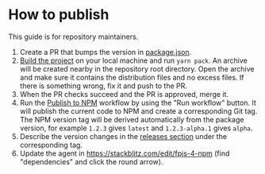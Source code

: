 # How to publish

This guide is for repository maintainers.

1. Create a PR that bumps the version in [package.json](../package.json).
2. [Build the project](../contributing.md#how-to-build) on your local machine and run `yarn pack`.
    An archive will be created nearby in the repository root directory.
    Open the archive and make sure it contains the distribution files and no excess files.
    If there is something wrong, fix it and push to the PR.
3. When the PR checks succeed and the PR is approved, merge it.
4. Run the [Publish to NPM](https://github.com/fingerprintjs/fingerprintjs/actions/workflows/npm_publish.yml) workflow by using the "Run workflow" button.
    It will publish the current code to NPM and create a corresponding Git tag.
    The NPM version tag will be derived automatically from the package version, for example `1.2.3` gives `latest` and `1.2.3-alpha.1` gives `alpha`.
5. Describe the version changes in the [releases section](https://github.com/fingerprintjs/fingerprintjs/releases) under the corresponding tag.
6. Update the agent in https://stackblitz.com/edit/fpjs-4-npm (find "dependencies" and click the round arrow).
